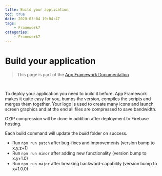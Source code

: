 ```yaml
---
title: Build your application
toc: true
date: 2020-03-04 19:04:47
tags:
	- Framework7
categories:
	- Framework7
---
```


# Build your application

> This page is part of the [App Framework Documentation](../DOCUMENTATION.md)

<br />

To deploy your application you need to build it before. App Framework makes it quite easy for you, bumps the version, compiles the scripts and merges them together. Your logo is used to create many icons and launch screen graphics and at the end all files are compressed to save bandwidth.

GZIP compression will be done in addition after deployment to Firebase hosting.

Each build command will update the *build* folder on success.

- Run `npm run patch` after bug-fixes and improvements (version bump to x.y.z+1)
- Run `npm run minor` after adding new functionality (version bump to x.y+1.0)
- Run `npm run major` after breaking backward-capability (version bump to x+1.0.0)
